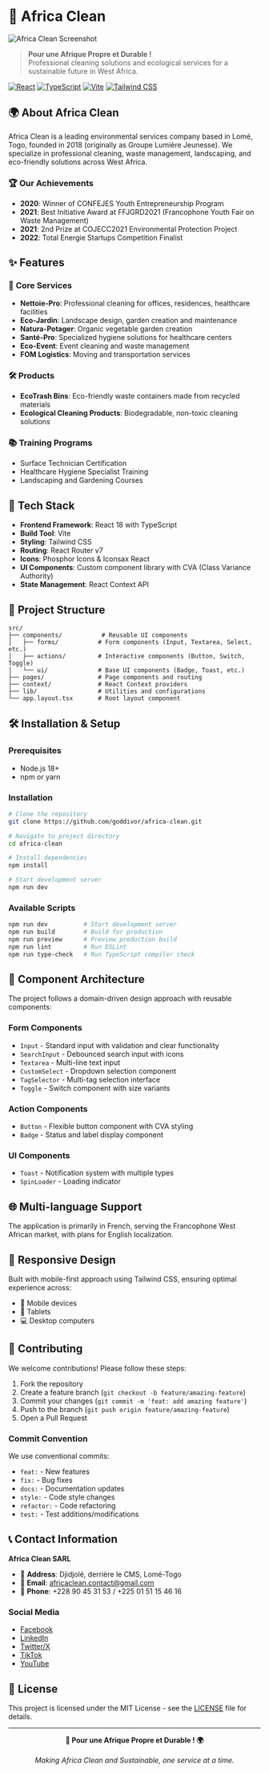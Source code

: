 # 🌿 Africa Clean

![Africa Clean Screenshot](./public/images/screenshot.jpg)

> **Pour une Afrique Propre et Durable !**  
> Professional cleaning solutions and ecological services for a sustainable future in West Africa.

[![React](https://img.shields.io/badge/React-18.x-61DAFB?style=flat&logo=react)](https://reactjs.org/)
[![TypeScript](https://img.shields.io/badge/TypeScript-5.x-3178C6?style=flat&logo=typescript)](https://www.typescriptlang.org/)
[![Vite](https://img.shields.io/badge/Vite-5.x-646CFF?style=flat&logo=vite)](https://vitejs.dev/)
[![Tailwind CSS](https://img.shields.io/badge/Tailwind_CSS-3.x-38B2AC?style=flat&logo=tailwind-css)](https://tailwindcss.com/)

## 🌍 About Africa Clean

Africa Clean is a leading environmental services company based in Lomé, Togo, founded in 2018 (originally as Groupe Lumière Jeunesse). We specialize in professional cleaning, waste management, landscaping, and eco-friendly solutions across West Africa.

### 🏆 Our Achievements
- **2020**: Winner of CONFEJES Youth Entrepreneurship Program
- **2021**: Best Initiative Award at FFJGRD2021 (Francophone Youth Fair on Waste Management)
- **2021**: 2nd Prize at COJECC2021 Environmental Protection Project
- **2022**: Total Energie Startups Competition Finalist

## ✨ Features

### 🧹 **Core Services**
- **Nettoie-Pro**: Professional cleaning for offices, residences, healthcare facilities
- **Eco-Jardin**: Landscape design, garden creation and maintenance
- **Natura-Potager**: Organic vegetable garden creation
- **Santé-Pro**: Specialized hygiene solutions for healthcare centers
- **Eco-Event**: Event cleaning and waste management
- **FOM Logistics**: Moving and transportation services

### 🛠️ **Products**
- **EcoTrash Bins**: Eco-friendly waste containers made from recycled materials
- **Ecological Cleaning Products**: Biodegradable, non-toxic cleaning solutions

### 📚 **Training Programs**
- Surface Technician Certification
- Healthcare Hygiene Specialist Training
- Landscaping and Gardening Courses

## 🚀 Tech Stack

- **Frontend Framework**: React 18 with TypeScript
- **Build Tool**: Vite
- **Styling**: Tailwind CSS
- **Routing**: React Router v7
- **Icons**: Phosphor Icons & Iconsax React
- **UI Components**: Custom component library with CVA (Class Variance Authority)
- **State Management**: React Context API

## 📁 Project Structure

```
src/
├── components/           # Reusable UI components
│   ├── forms/           # Form components (Input, Textarea, Select, etc.)
│   ├── actions/         # Interactive components (Button, Switch, Toggle)
│   └── ui/              # Base UI components (Badge, Toast, etc.)
├── pages/               # Page components and routing
├── context/             # React Context providers
├── lib/                 # Utilities and configurations
└── app.layout.tsx       # Root layout component
```

## 🛠️ Installation & Setup

### Prerequisites
- Node.js 18+ 
- npm or yarn

### Installation

```bash
# Clone the repository
git clone https://github.com/goddivor/africa-clean.git

# Navigate to project directory
cd africa-clean

# Install dependencies
npm install

# Start development server
npm run dev
```

### Available Scripts

```bash
npm run dev          # Start development server
npm run build        # Build for production
npm run preview      # Preview production build
npm run lint         # Run ESLint
npm run type-check   # Run TypeScript compiler check
```

## 🎨 Component Architecture

The project follows a domain-driven design approach with reusable components:

### Form Components
- `Input` - Standard input with validation and clear functionality
- `SearchInput` - Debounced search input with icons
- `Textarea` - Multi-line text input
- `CustomSelect` - Dropdown selection component
- `TagSelector` - Multi-tag selection interface
- `Toggle` - Switch component with size variants

### Action Components
- `Button` - Flexible button component with CVA styling
- `Badge` - Status and label display component

### UI Components
- `Toast` - Notification system with multiple types
- `SpinLoader` - Loading indicator

## 🌐 Multi-language Support

The application is primarily in French, serving the Francophone West African market, with plans for English localization.

## 📱 Responsive Design

Built with mobile-first approach using Tailwind CSS, ensuring optimal experience across:
- 📱 Mobile devices
- 📱 Tablets  
- 💻 Desktop computers

## 🤝 Contributing

We welcome contributions! Please follow these steps:

1. Fork the repository
2. Create a feature branch (`git checkout -b feature/amazing-feature`)
3. Commit your changes (`git commit -m 'feat: add amazing feature'`)
4. Push to the branch (`git push origin feature/amazing-feature`)
5. Open a Pull Request

### Commit Convention
We use conventional commits:
- `feat:` - New features
- `fix:` - Bug fixes
- `docs:` - Documentation updates
- `style:` - Code style changes
- `refactor:` - Code refactoring
- `test:` - Test additions/modifications

## 📞 Contact Information

**Africa Clean SARL**
- 📍 **Address**: Djidjolé, derrière le CMS, Lomé-Togo
- 📧 **Email**: africaclean.contact@gmail.com
- 📱 **Phone**: +228 90 45 31 53 / +225 01 51 15 46 16

### Social Media
- [Facebook](https://www.facebook.com/share/1CPRhr5DdT/)
- [LinkedIn](https://www.linkedin.com/company/africacleantg/)
- [Twitter/X](https://x.com/africacleanTg)
- [TikTok](https://www.tiktok.com/@africaclean)
- [YouTube](https://www.youtube.com/@AFRICACLEANSARL)

## 📄 License

This project is licensed under the MIT License - see the [LICENSE](LICENSE) file for details.

---

<div align="center">
  <strong>🌿 Pour une Afrique Propre et Durable ! 🌍</strong>
  <br><br>
  <em>Making Africa Clean and Sustainable, one service at a time.</em>
</div>
